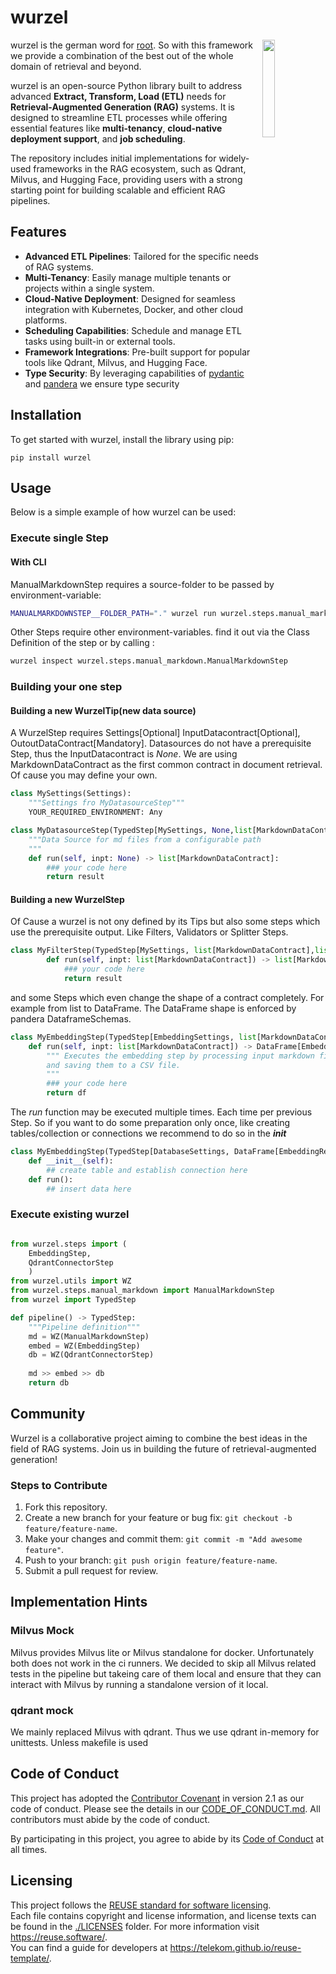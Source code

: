 <!--
SPDX-FileCopyrightText: 2025 Deutsche Telekom AG (opensource@telekom.de)

SPDX-License-Identifier: Apache-2.0
-->
# wurzel
<img src=https://raw.githubusercontent.com/telekom/wurzel/feature/pypi-release/docs/icon.png width=20% align=right>

wurzel is the german word for [root](https://en.wikipedia.org/wiki/Root). So with this framework we provide a combination of the best out of the whole domain of retrieval and beyond.

wurzel is an open-source Python library built to address advanced **Extract, Transform, Load (ETL)** needs for **Retrieval-Augmented Generation (RAG)** systems. It is designed to streamline ETL processes while offering essential features like **multi-tenancy**, **cloud-native deployment support**, and **job scheduling**.

The repository includes initial implementations for widely-used frameworks in the RAG ecosystem, such as Qdrant, Milvus, and Hugging Face, providing users with a strong starting point for building scalable and efficient RAG pipelines.

## Features

- **Advanced ETL Pipelines**: Tailored for the specific needs of RAG systems.
- **Multi-Tenancy**: Easily manage multiple tenants or projects within a single system.
- **Cloud-Native Deployment**: Designed for seamless integration with Kubernetes, Docker, and other cloud platforms.
- **Scheduling Capabilities**: Schedule and manage ETL tasks using built-in or external tools.
- **Framework Integrations**: Pre-built support for popular tools like Qdrant, Milvus, and Hugging Face.
- **Type Security**: By leveraging capabilities of [pydantic](https://docs.pydantic.dev/latest/) and [pandera](https://pandera.readthedocs.io/en/stable/) we ensure type security

## Installation

To get started with wurzel, install the library using pip:

```
pip install wurzel
```

## Usage

Below is a simple example of how wurzel can be used:
### Execute single Step
#### With CLI
ManualMarkdownStep requires a source-folder to be passed by environment-variable:
```sh
MANUALMARKDOWNSTEP__FOLDER_PATH="." wurzel run wurzel.steps.manual_markdown.ManualMarkdownStep
```
Other Steps require other environment-variables. find it out via the Class Definition of the step or by calling :
```sh
wurzel inspect wurzel.steps.manual_markdown.ManualMarkdownStep
```

### Building your one step
#### Building a new WurzelTip(new data source)
A WurzelStep requires Settings[Optional] InputDatacontract[Optional], OutoutDataContract[Mandatory]. Datasources do not have a prerequisite Step, thus the InputDatacontract is *None*.
We are using MarkdownDataContract as the first common contract in document retrieval. Of cause you may define your own. 

```python
class MySettings(Settings):
    """Settings fro MyDatasourceStep"""
    YOUR_REQUIRED_ENVIRONMENT: Any

class MyDatasourceStep(TypedStep[MySettings, None,list[MarkdownDataContract]]):
    """Data Source for md files from a configurable path
    """
    def run(self, inpt: None) -> list[MarkdownDataContract]:
        ### your code here
        return result
```
#### Building a new WurzelStep
Of Cause a wurzel is not ony defined by its Tips but also some steps which use the prerequisite output. Like Filters, Validators or Splitter Steps.
```python
class MyFilterStep(TypedStep[MySettings, list[MarkdownDataContract],list[MarkdownDataContract]]):
        def run(self, inpt: list[MarkdownDataContract]) -> list[MarkdownDataContract]:
            ### your code here
            return result
```
and some Steps which even change the shape of a contract completely. For example from list to DataFrame. The DataFrame shape is enforced by pandera DataframeSchemas.

```python
class MyEmbeddingStep(TypedStep[EmbeddingSettings, list[MarkdownDataContract], DataFrame[EmbeddingResult]]):
    def run(self, inpt: list[MarkdownDataContract]) -> DataFrame[EmbeddingResult]:
        """ Executes the embedding step by processing input markdown files, generating embeddings,
        and saving them to a CSV file.
        """
        ### your code here 
        return df
```
The *run* function may be executed multiple times. Each time per previous Step. So if you want to do some preparation only once, like creating tables/collection or connections we recommend to do so in the *__init__*
```python
class MyEmbeddingStep(TypedStep[DatabaseSettings, DataFrame[EmbeddingResult], DataFrame[EmbeddingResult]]):
    def __init__(self):
        ## create table and establish connection here
    def run():
        ## insert data here
```



### Execute existing wurzel
```python

from wurzel.steps import (
    EmbeddingStep,
    QdrantConnectorStep
    )
from wurzel.utils import WZ
from wurzel.steps.manual_markdown import ManualMarkdownStep
from wurzel import TypedStep

def pipeline() -> TypedStep:
    """Pipeline definition"""
    md = WZ(ManualMarkdownStep)
    embed = WZ(EmbeddingStep)
    db = WZ(QdrantConnectorStep)
    
    md >> embed >> db 
    return db

```

## Community

Wurzel is a collaborative project aiming to combine the best ideas in the field of RAG systems. Join us in building the future of retrieval-augmented generation!

### Steps to Contribute
1. Fork this repository.
2. Create a new branch for your feature or bug fix: `git checkout -b feature/feature-name`.
3. Make your changes and commit them: `git commit -m "Add awesome feature"`.
4. Push to your branch: `git push origin feature/feature-name`.
5. Submit a pull request for review.

## Implementation Hints

### Milvus Mock

Milvus provides Milvus lite or Milvus standalone for docker. Unfortunately both does not work in the ci runners. 
We decided to skip all Milvus related tests in the pipeline but takeing care of them local and ensure that they can interact with Milvus by running a standalone version of it local.

### qdrant mock
We mainly replaced Milvus with qdrant. Thus we use qdrant in-memory for unittests. Unless makefile is used


## Code of Conduct

This project has adopted the [Contributor Covenant](https://www.contributor-covenant.org/) in version 2.1 as our code of conduct. Please see the details in our [CODE_OF_CONDUCT.md](CODE_OF_CONDUCT.md). All contributors must abide by the code of conduct.

By participating in this project, you agree to abide by its [Code of Conduct](./CODE_OF_CONDUCT.md) at all times.

## Licensing

This project follows the [REUSE standard for software licensing](https://reuse.software/).    
Each file contains copyright and license information, and license texts can be found in the [./LICENSES](./LICENSES) folder. For more information visit https://reuse.software/.    
You can find a guide for developers at https://telekom.github.io/reuse-template/.   